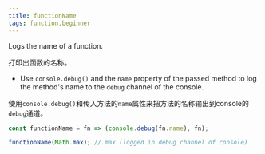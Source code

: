 ```yaml
---
title: functionName
tags: function,beginner
---
```


Logs the name of a function.

打印出函数的名称。

- Use `console.debug()` and the `name` property of the passed method to log the method's name to the `debug` channel of the console.

使用`console.debug()`和传入方法的`name`属性来把方法的名称输出到console的`debug`通道。

```js
const functionName = fn => (console.debug(fn.name), fn);
```

```js
functionName(Math.max); // max (logged in debug channel of console)
```
